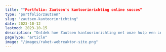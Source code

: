 ```yaml
---
title: ""Portfolio: Zautsen's kantoorinrichting online succes"
type: "portfolio/zautsen"
slug: "zautsen-kantoorinrichting"
date: 2023-10-12
lastmod: 2023-10-15
description: "Ontdek hoe Zautsen kantoorinrichting met onze hulp een indrukwekkende online ruimte creëerde. Een diepgaande blik op design en SEO."
pageType: "article"
image: "/images/raket-webreaktor-site.png"
---
```





